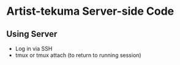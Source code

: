# Artist-tekuma Server-side Code

## Using Server
- Log in via SSH
- tmux or tmux attach (to return to running session)
